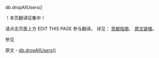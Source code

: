  db.dropAllUsers()

 ！本页翻译征集中！

请点击页面上方 EDIT THIS PAGE 参与翻译。
详见：
[贡献指南]( https://github.com/JinMuInfo/MongoDB-Manual-zh/blob/master/CONTRIBUTING.md )、
[原文链接](  https://docs.mongodb.com/manual/reference/method/db.dropAllUsers/  )。

 参见

原文 - [db.dropAllUsers()]( https://docs.mongodb.com/manual/reference/method/db.dropAllUsers/ )

